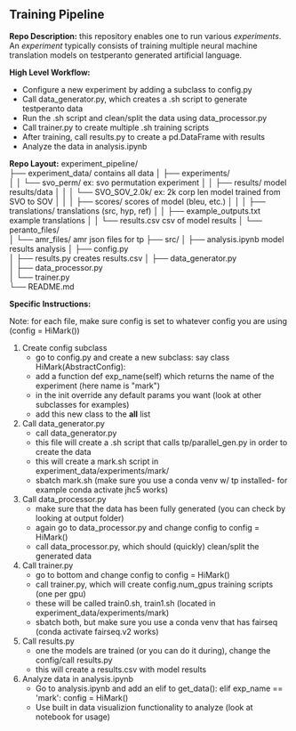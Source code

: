 ## Training Pipeline 

**Repo Description:** this repository enables one to run various *experiments*. An *experiment* typically consists of training multiple neural machine translation models on testperanto generated artificial language. 

**High Level Workflow:**
- Configure a new experiment by adding a subclass to config.py
- Call data_generator.py, which creates a .sh script to generate testperanto data
- Run the .sh script and clean/split the data using data_processor.py
- Call trainer.py to create multiple .sh training scripts
- After training, call results.py to create a pd.DataFrame with results
- Analyze the data in analysis.ipynb 

**Repo Layout:**
experiment_pipeline/                                          
├── experiment_data/                                      contains all data
│   ├── experiments/                                      
│   │   └── svo_perm/                                     ex: svo permutation experiment
│   │       ├── results/                                  model results/data
│   │       │   └── SVO_SOV_2.0k/                         ex: 2k corp len model trained from SVO to SOV
│   │       │       ├── scores/                           scores of model (bleu, etc.)
│   │       │       ├── translations/                     translations (src, hyp, ref)
│   │       ├── example_outputs.txt                       example translations 
│   │       └── results.csv                               csv of model results
│   └── peranto_files/                                      
│       └── amr_files/                                    amr json files for tp
├── src/
│   ├── analysis.ipynb                                    model results analysis
│   ├── config.py                          
│   ├── results.py                                        creates results.csv
│   ├── data_generator.py                             
│   ├── data_processor.py       
│   └── trainer.py  
└── README.md

**Specific Instructions:**

Note: for each file, make sure config is set to whatever config you are using (config = HiMark())

1. Create config subclass
    - go to config.py and create a new subclass: say class HiMark(AbstractConfig):
    - add a function def exp_name(self) which returns the name of the experiment (here name is "mark")
    - in the init override any default params you want (look at other subclasses for examples)
    - add this new class to the __all__ list
2. Call data_generator.py
    - call data_generator.py 
    - this file will create a .sh script that calls tp/parallel_gen.py in order to create the data
    - this will create a mark.sh script in experiment_data/experiments/mark/
    - sbatch mark.sh (make sure you use a conda venv w/ tp installed- for example conda activate jhc5 works)
3. Call data_processor.py
    - make sure that the data has been fully generated (you can check by looking at output folder)
    - again go to data_processor.py and change config to config = HiMark()
    - call data_processor.py, which should (quickly) clean/split the generated data
4. Call trainer.py
    - go to bottom and change config to config = HiMark()
    - call trainer.py, which will create config.num_gpus training scripts (one per gpu)
    - these will be called train0.sh, train1.sh (located in experiment_data/experiments/mark)
    - sbatch both, but make sure you use a conda venv that has fairseq (conda activate fairseq.v2 works)
5. Call results.py
    - one the models are trained (or you can do it during), change the config/call results.py
    - this will create a results.csv with model results 
6. Analyze data in analysis.ipynb
    - Go to analysis.ipynb and add an elif to get_data(): elif exp_name == 'mark': config = HiMark()
    - Use built in data visualizion functionality to analyze (look at notebook for usage)
